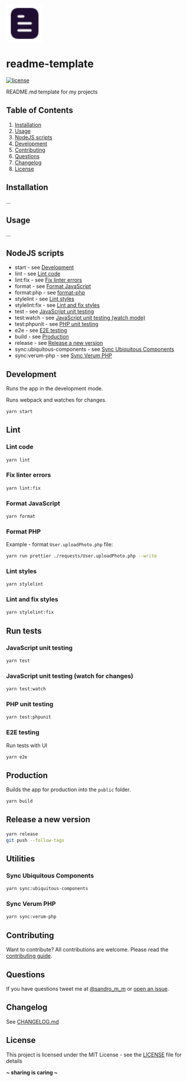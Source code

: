 <img src="docs/assets/logo-readme-template.svg" width="100px" height="100px" alt="README template">

# readme-template

[![license](https://img.shields.io/badge/License-MIT-blue.svg?style=flat)](LICENSE)

README.md template for my projects

## Table of Contents

1. [Installation](#installation)
1. [Usage](#usage)
1. [NodeJS scripts](#nodejs-scripts)
1. [Development](#development)
1. [Contributing](#contributing)
1. [Questions](#questions)
1. [Changelog](#changelog)
1. [License](#license)

## Installation

...

## Usage

...

## NodeJS scripts

- start - see [Development](#development)
- lint - see [Lint code](#lint-code)
- lint:fix - see [Fix linter errors](#fix-linter-errors)
- format - see [Format JavaScript](#format-javascript)
- format:php - see [format-php](#format-php)
- stylelint - see [Lint styles](#lint-styles)
- stylelint:fix - see [Lint and fix styles](#lint-and-fix-styles)
- test - see [JavaScript unit testing](#javascript-unit-testing)
- test:watch - see [JavaScript unit testing (watch mode)](#javascript-unit-testing-watch-mode)
- test:phpunit - see [PHP unit testing](#php-unit-testing)
- e2e - see [E2E testing](#e2e-testing)
- build - see [Production](#production)
- release - see [Release a new version](#release-a-new-version)
- sync:ubiquitous-components - see [Sync Ubiquitous Components](#sync-ubiquitous-components)
- sync:verum-php - see [Sync Verum PHP](#sync-verum-php)

## Development

Runs the app in the development mode.

Runs webpack and watches for changes.

```sh
yarn start
```

## Lint

### Lint code

```sh
yarn lint
```

### Fix linter errors

```sh
yarn lint:fix
```

### Format JavaScript

```sh
yarn format
```

### Format PHP

Example - format `User.uploadPhoto.php` file:

```sh
yarn run prettier ./requests/User.uploadPhoto.php --write
```

### Lint styles

```sh
yarn stylelint
```

### Lint and fix styles

```sh
yarn stylelint:fix
```

## Run tests

### JavaScript unit testing

```sh
yarn test
```

### JavaScript unit testing (watch for changes)

```sh
yarn test:watch
```

### PHP unit testing

```sh
yarn test:phpunit
```

### E2E testing

Run tests with UI

```sh
yarn e2e
```

## Production

Builds the app for production into the `public` folder.

```sh
yarn build
```

## Release a new version

```sh
yarn release
git push --follow-tags
```

## Utilities

### Sync Ubiquitous Components

```sh
yarn sync:ubiquitous-components
```

### Sync Verum PHP

```sh
yarn sync:verum-php
```

## Contributing

Want to contribute? All contributions are welcome. Please read the [contributing guide](CONTRIBUTING.md).

## Questions

If you have questions tweet me at [@sandro_m_m](https://twitter.com/sandro_m_m) or [open an issue](../../issues/new).

## Changelog

See [CHANGELOG.md](CHANGELOG.md)

## License

This project is licensed under the MIT License - see the [LICENSE](LICENSE) file for details

**~ sharing is caring ~**
